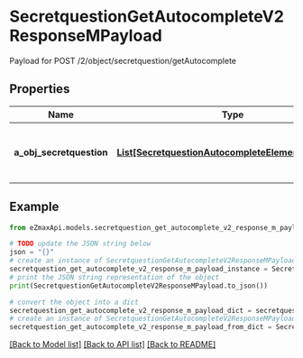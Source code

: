# SecretquestionGetAutocompleteV2ResponseMPayload

Payload for POST /2/object/secretquestion/getAutocomplete

## Properties

Name | Type | Description | Notes
------------ | ------------- | ------------- | -------------
**a_obj_secretquestion** | [**List[SecretquestionAutocompleteElementResponse]**](SecretquestionAutocompleteElementResponse.md) | An array of Secretquestion autocomplete element response. | 

## Example

```python
from eZmaxApi.models.secretquestion_get_autocomplete_v2_response_m_payload import SecretquestionGetAutocompleteV2ResponseMPayload

# TODO update the JSON string below
json = "{}"
# create an instance of SecretquestionGetAutocompleteV2ResponseMPayload from a JSON string
secretquestion_get_autocomplete_v2_response_m_payload_instance = SecretquestionGetAutocompleteV2ResponseMPayload.from_json(json)
# print the JSON string representation of the object
print(SecretquestionGetAutocompleteV2ResponseMPayload.to_json())

# convert the object into a dict
secretquestion_get_autocomplete_v2_response_m_payload_dict = secretquestion_get_autocomplete_v2_response_m_payload_instance.to_dict()
# create an instance of SecretquestionGetAutocompleteV2ResponseMPayload from a dict
secretquestion_get_autocomplete_v2_response_m_payload_from_dict = SecretquestionGetAutocompleteV2ResponseMPayload.from_dict(secretquestion_get_autocomplete_v2_response_m_payload_dict)
```
[[Back to Model list]](../README.md#documentation-for-models) [[Back to API list]](../README.md#documentation-for-api-endpoints) [[Back to README]](../README.md)


